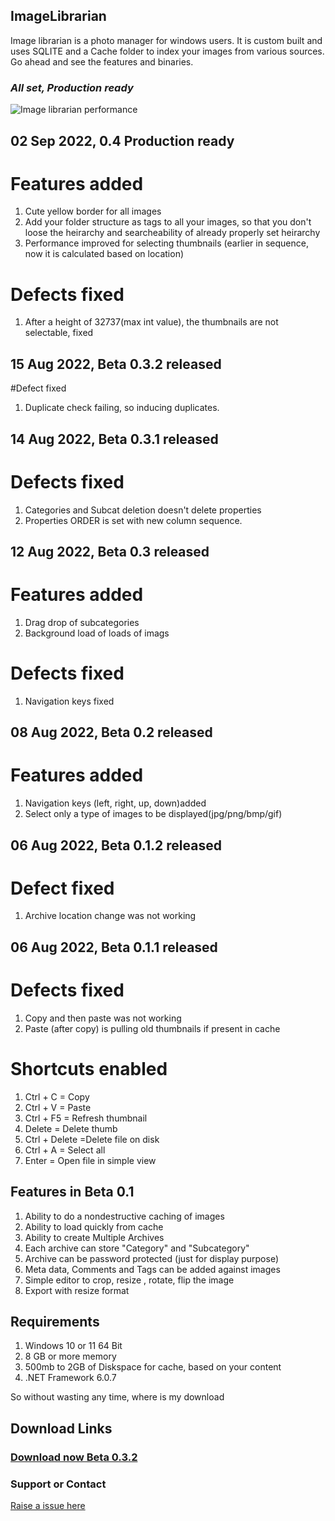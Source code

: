 
## ImageLibrarian

Image librarian is a photo manager for windows users. It is custom built and uses SQLITE and a Cache folder to index your images from various sources. Go ahead and see the features and binaries.

### _All set, Production ready_

![Image librarian performance](https://drive.google.com/uc?export=view&id=1dQgzYhZjMlgrsE1cxxE9PXJ-8cX2_mmV)

## 02 Sep 2022, 0.4 Production ready
# Features added
1. Cute yellow border for all images
2. Add your folder structure as tags to all your images, so that you don't loose the heirarchy and searcheability of already properly set heirarchy
3. Performance improved for selecting thumbnails (earlier in sequence, now it is calculated based on location)

# Defects fixed
1. After a height of 32737(max int value), the thumbnails are not selectable, fixed


## 15 Aug 2022, Beta 0.3.2 released
#Defect fixed
1. Duplicate check failing, so inducing duplicates.

## 14 Aug 2022, Beta 0.3.1 released
# Defects fixed
1. Categories and Subcat deletion doesn't delete properties
2. Properties ORDER is set with new column sequence.

## 12 Aug 2022, Beta 0.3 released
# Features added
1. Drag drop of subcategories
2. Background load of loads of imags
# Defects fixed
1. Navigation keys fixed

## 08 Aug 2022, Beta 0.2 released
# Features added
1. Navigation keys (left, right, up, down)added
2. Select only a type of images to be displayed(jpg/png/bmp/gif)

## 06 Aug 2022, Beta 0.1.2 released
# Defect fixed
1. Archive location change was not working

## 06 Aug 2022, Beta 0.1.1 released

# Defects fixed
1. Copy and then paste was not working 
2. Paste (after copy) is pulling old thumbnails if present in cache

# Shortcuts enabled
1. Ctrl + C = Copy
2. Ctrl + V = Paste
3. Ctrl + F5 = Refresh thumbnail
4. Delete = Delete thumb
5. Ctrl + Delete =Delete file on disk
6. Ctrl + A = Select all 
7. Enter = Open file in simple view

## Features in Beta 0.1
1. Ability to do a nondestructive caching of images 
2. Ability to load quickly from cache
3. Ability to create Multiple Archives
4. Each archive can store "Category" and "Subcategory"
5. Archive can be password protected (just for display purpose)
6. Meta data, Comments and Tags can be added against images 
7. Simple editor to crop, resize , rotate, flip the image
8. Export with resize format 

## Requirements
1. Windows 10 or 11 64 Bit
2. 8 GB or more memory
3. 500mb to 2GB of Diskspace for cache, based on your content
4. .NET Framework 6.0.7



So without wasting any time, where is my download
## Download Links

### [Download now Beta 0.3.2](https://vijaysridhara.gumroad.com/l/imagelibrarian)

### Support or Contact
[Raise a issue here](https://github.com/vijaysridhara/ImageLibrarian/issues)
